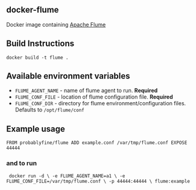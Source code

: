 ## docker-flume

  Docker image containing [Apache Flume](https://flume.apache.org/)

## Build Instructions

    docker build -t flume .

## Available environment variables

 * `FLUME_AGENT_NAME` - name of flume agent to run. **Required**
 * `FLUME_CONF_FILE` - location of flume configuration file. **Required**
 * `FLUME_CONF_DIR` - directory for flume environment/configuration files. Defaults to `/opt/flume/conf`

## Example usage

`FROM probablyfine/flume
 ADD example.conf /var/tmp/flume.conf
 EXPOSE 44444`

### and to run

   ` docker run -d \
      -e FLUME_AGENT_NAME=a1 \
      -e FLUME_CONF_FILE=/var/tmp/flume.conf \
      -p 44444:44444 \
      flume:example`
